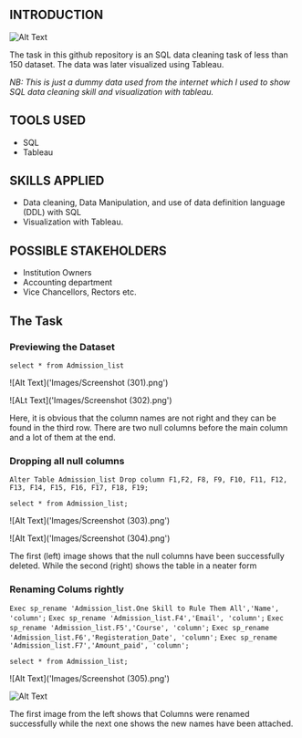 ## INTRODUCTION
![Alt Text]()

The task in this github repository is an SQL data cleaning task of less than 150 dataset.
The data was later visualized using Tableau.

_NB: This is just a dummy data used from the internet which I used to show SQL data cleaning skill and visualization with tableau._


## TOOLS USED
* SQL
* Tableau

## SKILLS APPLIED
* Data cleaning, Data Manipulation, and use of data definition language (DDL) with SQL
* Visualization with Tableau.

## POSSIBLE STAKEHOLDERS
* Institution Owners
* Accounting department
* Vice Chancellors, Rectors etc.

## The Task

### Previewing the Dataset

`select * from Admission_list`

![Alt Text]('Images/Screenshot (301).png')

![ALt Text]('Images/Screenshot (302).png')

Here, it is obvious that the column names are not right and they can be found in the third row. There are two null columns before the main column and a lot of them at the end.

### Dropping all null columns
`Alter Table Admission_list
Drop column F1,F2, F8, F9, F10, F11, F12, F13, F14, F15, F16, F17, F18, F19;`

`select * from Admission_list;`

![Alt Text]('Images/Screenshot (303).png')

![Alt Text]('Images/Screenshot (304).png')

The first (left) image shows that the null columns have been successfully deleted. While the second (right) shows the table in a neater form

### Renaming Colums rightly

`Exec sp_rename 'Admission_list.One Skill to Rule Them All','Name', 'column';`
`Exec sp_rename 'Admission_list.F4','Email', 'column';`
`Exec sp_rename 'Admission_list.F5','Course', 'column';`
`Exec sp_rename 'Admission_list.F6','Registeration_Date', 'column';`
`Exec sp_rename 'Admission_list.F7','Amount_paid', 'column';`

`select * from Admission_list;`

![Alt Text]('Images/Screenshot (305).png')

![Alt Text]('https://github.com/Mario-Gozie/Sql-school-data-cleaning-and-viz-Task/blob/main/Images/Screenshot%20(306).png')

The first image from the left shows that Columns were renamed successfully while the next one shows the new names have been attached.
